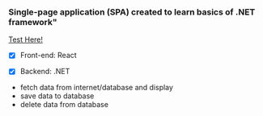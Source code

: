 ### Single-page application (SPA) created to learn basics of .NET framework"


[Test Here!](https://alsoderg90.github.io/deployed/)

- [x] Front-end: React
- [x] Backend: .NET


- fetch data from internet/database and display
- save data to database
- delete data from database 